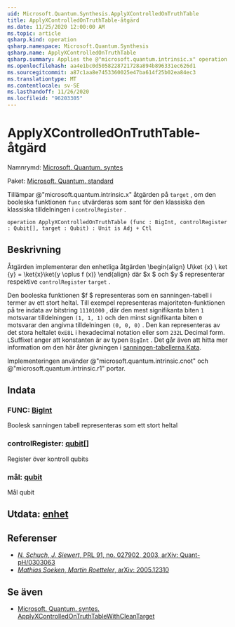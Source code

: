 ```yaml
---
uid: Microsoft.Quantum.Synthesis.ApplyXControlledOnTruthTable
title: ApplyXControlledOnTruthTable-åtgärd
ms.date: 11/25/2020 12:00:00 AM
ms.topic: article
qsharp.kind: operation
qsharp.namespace: Microsoft.Quantum.Synthesis
qsharp.name: ApplyXControlledOnTruthTable
qsharp.summary: Applies the @"microsoft.quantum.intrinsic.x" operation on `target`, if the Boolean function `func` evaluates to true for the classical assignment in `controlRegister`.
ms.openlocfilehash: aa4e1bc0d5058228721728a894b896331ec626d1
ms.sourcegitcommit: a87c1aa8e7453360025e47ba614f25b02ea84ec3
ms.translationtype: MT
ms.contentlocale: sv-SE
ms.lasthandoff: 11/26/2020
ms.locfileid: "96203305"
---
```

# <a name="applyxcontrolledontruthtable-operation"></a>ApplyXControlledOnTruthTable-åtgärd

Namnrymd: [Microsoft. Quantum. syntes](xref:Microsoft.Quantum.Synthesis)

Paket: [Microsoft. Quantum. standard](https://nuget.org/packages/Microsoft.Quantum.Standard)


Tillämpar @"microsoft.quantum.intrinsic.x" åtgärden på `target` , om den booleska funktionen `func` utvärderas som sant för den klassiska den klassiska tilldelningen i `controlRegister` .

```qsharp
operation ApplyXControlledOnTruthTable (func : BigInt, controlRegister : Qubit[], target : Qubit) : Unit is Adj + Ctl
```


## <a name="description"></a>Beskrivning

Åtgärden implementerar den enhetliga åtgärden \begin{align} U\ket {x} \ ket {y} = \ket{x}\ket{y \oplus f (x)} \end{align} där $x $ och $y $ representerar respektive `controlRegister` `target` .

Den booleska funktionen $f $ representeras som en sanningen-tabell i termer av ett stort heltal.
Till exempel representeras majoriteten-funktionen på tre indata av bitstring `11101000` , där den mest signifikanta biten `1` motsvarar tilldelningen `(1, 1, 1)` och den minst signifikanta biten `0` motsvarar den angivna tilldelningen `(0, 0, 0)` .
Den kan representeras av det stora heltalet `0xE8L` i hexadecimal notation eller som `232L` Decimal form.  `L`Suffixet anger att konstanten är av typen `BigInt` .
Det går även att hitta mer information om den här åter givningen i [sanningen-tabellerna Kata](https://github.com/microsoft/QuantumKatas/tree/main/TruthTables).

Implementeringen använder @"microsoft.quantum.intrinsic.cnot" och @"microsoft.quantum.intrinsic.r1" portar.

## <a name="input"></a>Indata

### <a name="func--bigint"></a>FUNC: [BigInt](xref:microsoft.quantum.lang-ref.bigint)

Boolesk sanningen tabell representeras som ett stort heltal


### <a name="controlregister--qubit"></a>controlRegister: [qubit](xref:microsoft.quantum.lang-ref.qubit)[]

Register över kontroll qubits


### <a name="target--qubit"></a>mål: [qubit](xref:microsoft.quantum.lang-ref.qubit)

Mål qubit



## <a name="output--unit"></a>Utdata: [enhet](xref:microsoft.quantum.lang-ref.unit)



## <a name="references"></a>Referenser

- [*N. Schuch*, *J. Siewert*, PRL 91, no. 027902, 2003, arXiv: Quant-pH/0303063](https://arxiv.org/abs/quant-ph/0303063)
- [*Mathias Soeken*, *Martin Roetteler*, arXiv: 2005.12310](https://arxiv.org/abs/2005.12310)

## <a name="see-also"></a>Se även

- [Microsoft. Quantum. syntes. ApplyXControlledOnTruthTableWithCleanTarget](xref:Microsoft.Quantum.Synthesis.ApplyXControlledOnTruthTableWithCleanTarget)